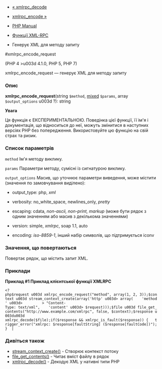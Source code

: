 - [« xmlrpc_decode](function.xmlrpc-decode.md)
- [xmlrpc_encode »](function.xmlrpc-encode.md)

- [PHP Manual](index.md)
- [Функції XML-RPC](ref.xmlrpc.md)
- Генерує XML для методу запиту

#xmlrpc_encode_request

(PHP 4 \>u003d 4.1.0, PHP 5, PHP 7)

xmlrpc_encode_request — генерує XML для методу запиту

### Опис

**xmlrpc_encode_request**(string `$method`,
[mixed](language.types.declarations.md#language.types.declarations.mixed)
`$params`, array `$output_options` u003d ?): string

**Увага**

Ця функція є ЕКСПЕРИМЕНТАЛЬНОЮ. Поведінка цієї функції, її ім'я
і документація, що відноситься до неї, можуть змінитися в наступних версіях
PHP без попередження. Використовуйте цю функцію на свій страх та ризик.

### Список параметрів

`method`
Ім'я методу виклику.

`params`
Параметри методу, сумісні із сигнатурою виклику.

`output_options`
Масив, що уточнює параметри виведення, може містити (значення по
замовчування виділено):

- output_type: php, *xml*

- verbosity: no_white_space, newlines_only, *pretty*

- escaping: cdata, *non-ascii, non-print, markup* (може бути рядок з
одним значенням або масив з декількома значеннями)

- version: simple, *xmlrpc*, soap 1.1, auto

- encoding: *iso-8859-1*, інший набір символів, що підтримується iconv

### Значення, що повертаються

Повертає рядок, що містить запит XML.

### Приклади

**Приклад #1 Приклад клієнтської функції XMLRPC**

` <?php$request u003d xmlrpc_encode_request("method", array(1, 2, 3));$context u003d stream_context_create(array('http' u003d> array(    'method' u003d>         > "Content-Type: text/xml",    'content' u003d> $request)));$file u003d file_get_contents("http://www.example.com/xmlrpc", false, $context);$response u003du003d xmlrpc_decode($file);if($response && xmlrpc_is_fault($response)) {   trigger_error("xmlrpc: $response[faultString] ($response[faultCode])");}  | `

### Дивіться також

- [stream_context_create()](function.stream-context-create.md) -
Створює контекст потоку
- [file_get_contents()](function.file-get-contents.md) - Читає
вміст файлу в рядок
- [xmlrpc_decode()](function.xmlrpc-decode.md) - Декодує XML у
нативні типи PHP
